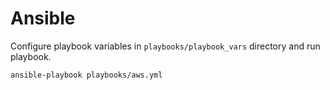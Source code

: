 # Ansible

Configure playbook variables in `playbooks/playbook_vars` directory and run playbook.
```bash
ansible-playbook playbooks/aws.yml
```
